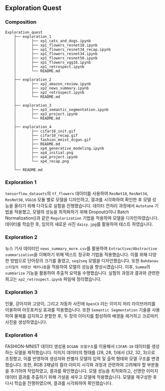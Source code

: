 ## Exploration Quest

### Composition

```
Exploration_quest
    ├── exploration_1
    │       ├── xp1_cats_and_dogs.ipynb
    │       ├── xp1_flowers_resnet18.ipynb
    │       ├── xp1_flowers_resnet34_recap.ipynb
    │       ├── xp1_flowers_resnet34.ipynb
    │       ├── xp1_flowers_resnet50.ipynb
    │       ├── xp1_flowers_vgg16.ipynb
    │       ├── xp1_retrospect.ipynb 
    │       └── README.md
    │     
    ├── exploration_2
    │       ├── xp2_amazon_review.ipynb
    │       ├── xp2_news_summary.ipynb 
    │       ├── xp2_retrospect.ipynb 
    │       └── README.md   
    │   
    ├── exploration_3
    │       ├── xp3_semantic_segmentation.ipynb
    │       ├── xp3_project.ipynb 
    │       └── README.md 
    │ 
    ├── exploration_4
    │       ├── cifar10_init.gif
    │       ├── cifar10_recap.gif
    │       ├── fashion_mnist_dcgan.gif
    │       ├── README.md
    │       ├── xp4_generative_modeling.ipynb
    │       ├── xp4_initial.png
    │       ├── xp4_project.ipynb 
    │       └── xp4_recap.png
    │
    └── README.md
```
### Exploration 1

`tensorflow_datasets`의 `tf_flowers` 데이터를 사용하여 `ResNet18`, `ResNet34`, `ResNet50`, `VGG16` 모듈 별로 모델을 디자인하고, 결과를 시각화하여 확인한 후 모델 성능을 올리기 위해 다각도로 실험을 진행했습니다. 데이터 전처리 과정에서 `Autotune` 기법을 적용했고, 모델의 성능을 최적화하기 위해 Dropout()이나 Batch Normalization()과 같은 `Regularization` 기법을 적용하여 모델을 디자인하였습니다. 데이터를 학습한 후, 임의의 새로운 사진 `daisy.jpg`를 활용하여 테스트 하였습니다.

### Exploration 2

뉴스 기사 데이터인 `news_summary_more.csv`를 활용하여 `Extractive/Abstractive summarization`을 이해하기 위해 텍스트 정규화 기법을 적용했습니다. 이를 위해 다양한 방법으로 단어장의 크기를 줄였고, `seq2seq` 모델을 디자인했습니다. 또한 `Bahdanau 스타일의 어텐션 메커니즘`을 적용하여 모델의 성능을 향상시켰습니다. 이후, `Summa`의 `summarize` 기능을 활용하여 추출적 요약을 수행했습니다. 실험의 과정과 결과와 관련한 회고는 `xp2_retrospect.ipynb` 파일에 정리했습니다.

### Exploration 3

인물, 강아지와 고양이, 그리고 자동차 사진에 `OpenCV` 라는 이미지 처리 라이브러리를 이용하여 아웃포커싱 효과를 적용했습니다. 또한 `Semantic Segmentation` 기술을 사용하여 물체를 감지하고 분할한 후, 두 장의 이미지를 합성하여 배경을 제거하고 크로마키 사진을 생성하였습니다. 

### Exploration 4

FASHION-MNIST 데이터 생성용 `DCGAN 모델구조`를 이용해서 `CIFAR-10` 데이터를 생성하는 모델을 제작했습니다. 이미지 데이터의 형태를 (28, 28, 1)에서 (32, 32, 3)으로 조정했고, 이를 반영하여 생성자와 판별자 모델의 입력 및 출력 형태와 모델 구조를 변경했습니다. 또한, RGB 3채널의 컬러 이미지 시각화 과정과 관련하여 고려해야 할 부분들을 추가하여 작업하였고, 결과를 확인했습니다. 모델 성능을 최적화하고, 선명한 이미지 데이터 결과를 추출하기 위해 가설을 세우고 모델에 적용했습니다. 모델을 재구성한 후 다시 학습을 진행하였으며, 결과를 시각화하여 확인했습니다.